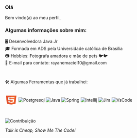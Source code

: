 
<!--
**Rayane420/Rayane420** is a ✨ _special_ ✨ repository because its `README.md` (this file) appears on your GitHub profile. -->
<!--
![gif da capa](https://github.com/Rayane420/Rayane420/blob/main/Capa%20neon2.gif)
-->
### Olá
Bem vindo(a) ao meu perfil,

### Algumas informações sobre mim: 
</p>
🖥️ Desenvolvedora Java Jr <Br>
🎓 Formada em ADS pela Universidade católica de Brasília <Br>
📷 Hobbies: Fotografa amadora e mãe de pets 🐦🐦 <br>
💌 E-mail para contato: rayanemaciel10@gmail.com
</p>

<br/>
<p align="left">
  🛠️ Algumas Ferramentas que já trabalhei:
<div style="display: inline_block"><br>
  <img align="center" alt="HTML" height="30" width="40" src="https://raw.githubusercontent.com/devicons/devicon/master/icons/html5/html5-original.svg">
  <img align="center" alt="Postgresql" height="30" width="40" src="https://cdn.jsdelivr.net/gh/devicons/devicon/icons/postgresql/postgresql-original.svg">
  <img align="center" alt="Java" height="30" width="40" src="https://cdn.jsdelivr.net/gh/devicons/devicon/icons/java/java-original-wordmark.svg">
  <img align="center" alt="Spring" height="30" width="40" src="https://cdn.jsdelivr.net/gh/devicons/devicon/icons/spring/spring-original-wordmark.svg">
  <img align="center" alt="Intellij" height="30" width="40" src="https://cdn.jsdelivr.net/gh/devicons/devicon/icons/intellij/intellij-plain-wordmark.svg">
  <img align="center" alt="Jira" height="30" width="40" src="https://cdn.jsdelivr.net/gh/devicons/devicon/icons/jira/jira-plain-wordmark.svg">
  <img align="center" alt="VsCode" height="30" width="40" src="https://cdn.jsdelivr.net/gh/devicons/devicon/icons/vscode/vscode-original-wordmark.svg">
   
</div>

</p>



<br/>

<!--
<h3 align="center">
<img  src="https://github-readme-stats.vercel.app/api?username=rayane420&show_icons=true&theme=tokyonight" alt="rayane420" />
</h3>
-->

![Contribuição](https://activity-graph.herokuapp.com/graph?username=rayane420&theme=react-dark&hide_border=true&area=true)



<i> Talk is Cheap, Show Me The Code! <i>

<!--

<br/>
<h3 align="center">
<img src="https://github-readme-stats.vercel.app/api/top-langs?username=rayane420&show_icons=true&locale=en&layout=compact&theme=default" alt="rayane420" />
</h3>

 


<br/>



[![Linkedin Badge](https://img.shields.io/badge/-Rayane%20Maciel-6633cc?style=radical-square&logo=Linkedin&logoColor=white&link=https://www.linkedin.com/in/rayane-maciel/)](https://www.linkedin.com/in/rayane-maciel/) 
[![Gmail Badge](https://img.shields.io/badge/-rayanemaciel10@gmail.com-6633cc?style=flat-square&logo=Gmail&logoColor=white&link=mailto:rayanemaciel10@gmail.com)](mailto:rayanemaciel10@gmail.com)
-->
